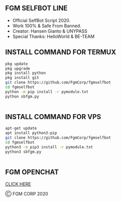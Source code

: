 ## FGM SELFBOT LINE

- Official SelfBot Script 2020.
- Work 100% & Safe From Banned.
- Creator: Hansen Gianto & UNYPASS
- Special Thanks: HelloWorld & BE-TEAM

## INSTALL COMMAND FOR TERMUX

```sh
pkg update
pkg upgrade
pkg install python
pkg install git
git clone https://github.com/FgmCorp/fgmselfbot
cd fgmselfbot
python -m pip install -r pymodule.txt
python sbfgm.py
 
```

## INSTALL COMMAND FOR VPS

```sh
apt-get update
apt install python3-pip
git clone https://github.com/FgmCorp/fgmselfbot
cd fgmselfbot
python3 -m pip3 install -r pymodule.txt
python3 sbfgm.py
 
```
## FGM OPENCHAT
[CLICK HERE](https://hansengianto.gq/square.html)


Ⓒ FGM CORP 2020
